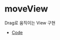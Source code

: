 # moveView
Drag로 움직이는 View 구현

* [Code](https://github.com/junlight94/moveView/blob/main/moveView/ViewController.swift)
